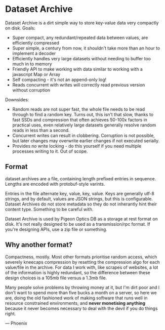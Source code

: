 # Dataset Archive

Dataset Archive is a dirt simple way to store key-value data very compactly on disk. Goals:

- Super compact, any redundant/repeated data between values, are efficiently compressed
- Super simple, a century from now, it shouldn't take more than an hour to implement a decoder
- Efficiently handles very large datasets without needing to buffer too much in to memory
- Friendly API to make working with data similar to working with a javascript Map or Array
- Self compacting - it's not an append-only log!
- Reads concurrent with writes will correctly read previous version without corruption

Downsides:

- Random reads are not super fast, the whole file needs to be read through to find a random key. Turns out, this isn't that slow, thanks to fast SSDs and compression that often achieves 50-100x factors in practical uses, even relatively large datasets generally resolve random reads in less than a second.
- Concurrent writes can result in clobbering. Corruption is not possible, but later changes may overwrite earlier changes if not executed serially.
- Provides no write locking - do this yourself if you need multiple processes writing to it. Out of scope.

## Format

dataset archives are a file, containing length prefixed entries in sequence. Lengths are encoded with protobuf-style varints.

Entries in the file alternate key, value, key, value. Keys are generally utf-8 strings, and by default, values are JSON strings, but this is configurable. Dataset Archives do not store metadata so they do not inherantly hint their content type. Something to be careful with.

Dataset Archive is used by Pigeon Optics DB as a storage at rest format on disk. It's not really designed to be used as a transmission/rpc format. If you're designing APIs, use a zip file or something.

## Why another format?

Compactness, mostly. Most other formats prioritise random access, which severely kneecaps compression by resetting the compression algo for each value/file in the archive. For data I work with, like scrapes of websites, a lot of the information is highly redundant, so the difference between these design choices is a 105mb file versus a 1.3mb file.

Many people solve problems by throwing money at it, but I'm dirt poor and I don't want to spend more than five bucks a month on a server, so here we are, doing the old fashioned work of making software that runs well in resource constrained environments, and **never monetising anything** because it never becomes necessary to deal with the devil if you do things right.

—
Phoenix